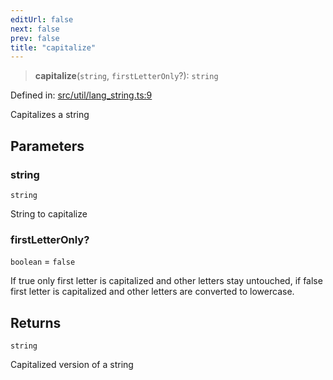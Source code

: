 ```yaml
---
editUrl: false
next: false
prev: false
title: "capitalize"
---
```


> **capitalize**(`string`, `firstLetterOnly`?): `string`

Defined in: [src/util/lang\_string.ts:9](https://github.com/fabricjs/fabric.js/blob/8748628df7e9de00ba77413bfc3ad9e9fe9d4f30/src/util/lang_string.ts#L9)

Capitalizes a string

## Parameters

### string

`string`

String to capitalize

### firstLetterOnly?

`boolean` = `false`

If true only first letter is capitalized
and other letters stay untouched, if false first letter is capitalized
and other letters are converted to lowercase.

## Returns

`string`

Capitalized version of a string
